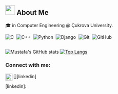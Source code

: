 <h2><img src = "https://media.giphy.com/media/iY8CRBdQXODJSCERIr/giphy.gif" width = 30px> About Me</h2>

🎓   in Computer Engineering @ Çukrova University.


![C](https://img.shields.io/badge/-C-05122A?style=flat&logo=C&logoColor=A8B9CC)&nbsp;
![C++](https://img.shields.io/badge/-C++-05122A?style=flat&logo=C%2B%2B&logoColor=00599C)&nbsp;
![Python](https://img.shields.io/badge/-Python-05122A?style=flat&logo=python)&nbsp;
![Django](https://img.shields.io/badge/-Django-05122A?style=flat&logo=django&logoColor=092E20)&nbsp;
![Git](https://img.shields.io/badge/-Git-05122A?style=flat&logo=git)&nbsp;
![GitHub](https://img.shields.io/badge/-GitHub-05122A?style=flat&logo=github)&nbsp;



<h2></h2>

![Mustafa's GitHub stats](https://github-readme-stats.vercel.app/api?username=MustafaGulsoy&hide=contribs,prs)
[![Top Langs](https://github-readme-stats.vercel.app/api/top-langs/?username=MustafaGulsoy&langs_count=6&layout=compact)](https://github.com/anuraghazra/github-readme-stats)

### Connect with me:

[<img align="left" alt="codeSTACKr | LinkedIn" width="22px" src="https://cdn.jsdelivr.net/npm/simple-icons@v3/icons/linkedin.svg" />][linkedin]

[linkedin]: 
 
